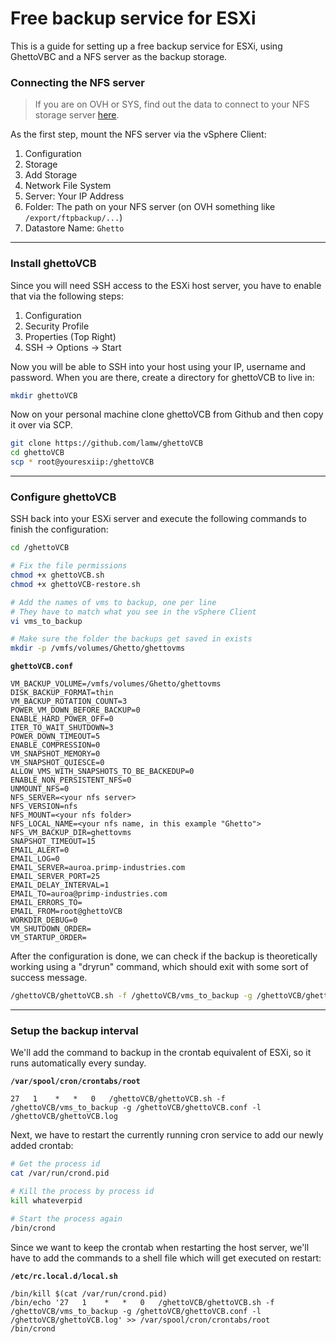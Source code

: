 # Free backup service for ESXi

This is a guide for setting up a free backup service for ESXi, using GhettoVBC and a NFS server as the backup storage.

### Connecting the NFS server

> If you are on OVH or SYS, find out the data to connect to your NFS storage server [here](http://docs.ovh.ca/en/services-backup-storage.html#nfs).

As the first step, mount the NFS server via the vSphere Client:

1. Configuration
2. Storage
3. Add Storage
4. Network File System
5. Server: Your IP Address
6. Folder: The path on your NFS server (on OVH something like `/export/ftpbackup/...`)
7. Datastore Name: `Ghetto`

---

### Install ghettoVCB

Since you will need SSH access to the ESXi host server, you have to enable that via the following steps:

1. Configuration
2. Security Profile
3. Properties (Top Right)
4. SSH -> Options -> Start

Now you will be able to SSH into your host using your IP, username and password. When you are there, create a directory for ghettoVCB to live in:

```bash
mkdir ghettoVCB
```

Now on your personal machine clone ghettoVCB from Github and then copy it over via SCP.

```bash
git clone https://github.com/lamw/ghettoVCB
cd ghettoVCB
scp * root@youresxiip:/ghettoVCB
```

---

### Configure ghettoVCB

SSH back into your ESXi server and execute the following commands to finish the configuration:

```bash
cd /ghettoVCB

# Fix the file permissions
chmod +x ghettoVCB.sh
chmod +x ghettoVCB-restore.sh

# Add the names of vms to backup, one per line
# They have to match what you see in the vSphere Client
vi vms_to_backup

# Make sure the folder the backups get saved in exists
mkdir -p /vmfs/volumes/Ghetto/ghettovms
```

**`ghettoVCB.conf`**

```
VM_BACKUP_VOLUME=/vmfs/volumes/Ghetto/ghettovms
DISK_BACKUP_FORMAT=thin
VM_BACKUP_ROTATION_COUNT=3
POWER_VM_DOWN_BEFORE_BACKUP=0
ENABLE_HARD_POWER_OFF=0
ITER_TO_WAIT_SHUTDOWN=3
POWER_DOWN_TIMEOUT=5
ENABLE_COMPRESSION=0
VM_SNAPSHOT_MEMORY=0
VM_SNAPSHOT_QUIESCE=0
ALLOW_VMS_WITH_SNAPSHOTS_TO_BE_BACKEDUP=0
ENABLE_NON_PERSISTENT_NFS=0
UNMOUNT_NFS=0
NFS_SERVER=<your nfs server>
NFS_VERSION=nfs
NFS_MOUNT=<your nfs folder>
NFS_LOCAL_NAME=<your nfs name, in this example "Ghetto">
NFS_VM_BACKUP_DIR=ghettovms
SNAPSHOT_TIMEOUT=15
EMAIL_ALERT=0
EMAIL_LOG=0
EMAIL_SERVER=auroa.primp-industries.com
EMAIL_SERVER_PORT=25
EMAIL_DELAY_INTERVAL=1
EMAIL_TO=auroa@primp-industries.com
EMAIL_ERRORS_TO=
EMAIL_FROM=root@ghettoVCB
WORKDIR_DEBUG=0
VM_SHUTDOWN_ORDER=
VM_STARTUP_ORDER=
```

After the configuration is done, we can check if the backup is theoretically working using a "dryrun" command, which should exit with some sort of success message.

```bash
/ghettoVCB/ghettoVCB.sh -f /ghettoVCB/vms_to_backup -g /ghettoVCB/ghettoVCB.conf -l /ghettoVCB/ghettoVCB.log -d dryrun
```

---

### Setup the backup interval

We'll add the command to backup in the crontab equivalent of ESXi, so it runs automatically every sunday.

**`/var/spool/cron/crontabs/root`**

```crontab
27   1    *   *   0   /ghettoVCB/ghettoVCB.sh -f /ghettoVCB/vms_to_backup -g /ghettoVCB/ghettoVCB.conf -l /ghettoVCB/ghettoVCB.log
```

Next, we have to restart the currently running cron service to add our newly added crontab:

```bash
# Get the process id
cat /var/run/crond.pid

# Kill the process by process id
kill whateverpid

# Start the process again
/bin/crond
```

Since we want to keep the crontab when restarting the host server, we'll have to add the commands to a shell file which will get executed on restart:

**`/etc/rc.local.d/local.sh`**

```
/bin/kill $(cat /var/run/crond.pid)
/bin/echo '27   1    *   *   0   /ghettoVCB/ghettoVCB.sh -f /ghettoVCB/vms_to_backup -g /ghettoVCB/ghettoVCB.conf -l /ghettoVCB/ghettoVCB.log' >> /var/spool/cron/crontabs/root
/bin/crond
```